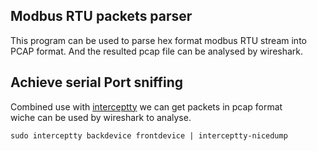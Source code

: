 ## Modbus RTU packets parser
This program can be used to parse hex format modbus RTU stream into PCAP format.
And the resulted pcap file can be analysed by wireshark.

## Achieve serial Port sniffing  
Combined use with [interceptty](https://github.com/geoffmeyers/interceptty) we can get packets in pcap format <br>
wiche can be used by wireshark to analyse.

```code
sudo interceptty backdevice frontdevice | interceptty-nicedump
```
